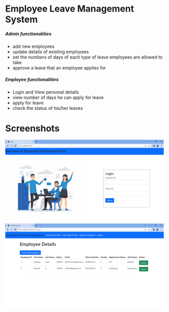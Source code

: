 # Employee Leave Management System
##### Admin functionalities
* add new employees
* update details of existing employees
* set the numbers of days of each type of leave employees are allowed to take
* approve a leave that an employee applies for

##### Employee functionalities
* Login and View personal details
* view number of days he can apply for leave 
* apply for leave
* check the status of his/her leaves

# Screenshots
<div class="container">

   <div class="row">
       <div class="col">
          <img src="imagesEmployee/loginPage.png" alt="LoginPage" width="800">
       </div>
   </div>
       <div class="col">
          <img src="imagesEmployee/AdminOpening.png" alt="LoginPage" width="800">
        </div>
 </div>
